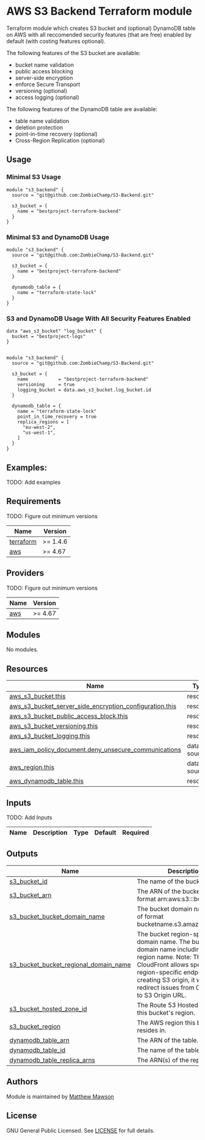 # AWS S3 Backend Terraform module

Terraform module which creates S3 bucket and (optional) DynamoDB table on AWS with all reccomended security features (that are free) enabled by default (with costing features optional).

The following features of the S3 bucket are available:

- bucket name validation
- public access blocking
- server-side encryption
- enforce Secure Transport
- versioning (optional)
- access logging (optional)

The following features of the DynamoDB table are available:

- table name validation
- deletion protection
- point-in-time recovery (optional)
- Cross-Region Replication (optional)

## Usage

### Minimal S3 Usage

```hcl
module "s3_backend" {
  source = "git@github.com:ZombieChamp/S3-Backend.git"

  s3_bucket = {
    name = "bestproject-terraform-backend"
  }
}
```

### Minimal S3 and DynamoDB Usage

```hcl
module "s3_backend" {
  source = "git@github.com:ZombieChamp/S3-Backend.git"

  s3_bucket = {
    name = "bestproject-terraform-backend"
  }
  
  dynamodb_table = {
    name = "terraform-state-lock"
  }
}
```

### S3 and DynamoDB Usage With All Security Features Enabled

```hcl
data "aws_s3_bucket" "log_bucket" {
  bucket = "bestproject-logs"
}


module "s3_backend" {
  source = "git@github.com:ZombieChamp/S3-Backend.git"

  s3_bucket = {
    name           = "bestproject-terraform-backend"
    versioning     = true
    logging_bucket = data.aws_s3_bucket.log_bucket.id
  }
  
  dynamodb_table = {
    name = "terraform-state-lock"
    point_in_time_recovery = true
    replica_regions = [
      "eu-west-2",
      "us-west-1",
    ]
  }
}
```

## Examples:

TODO: Add examples

## Requirements

TODO: Figure out minimum versions

| Name | Version |
|------|---------|
| <a name="requirement_terraform"></a> [terraform](#requirement\_terraform) | >= 1.4.6 |
| <a name="requirement_aws"></a> [aws](#requirement\_aws) | >= 4.67 |

## Providers

TODO: Figure out minimum versions

| Name | Version |
|------|---------|
| <a name="provider_aws"></a> [aws](#provider\_aws) | >= 4.67 |

## Modules

No modules.

## Resources

| Name | Type |
|------|------|
| [aws_s3_bucket.this](https://registry.terraform.io/providers/hashicorp/aws/latest/docs/resources/s3_bucket) | resource |
| [aws_s3_bucket_server_side_encryption_configuration.this](https://registry.terraform.io/providers/hashicorp/aws/latest/docs/resources/s3_bucket_server_side_encryption_configuration) | resource |
| [aws_s3_bucket_public_access_block.this](https://registry.terraform.io/providers/hashicorp/aws/latest/docs/resources/s3_bucket_public_access_block) | resource |
| [aws_s3_bucket_versioning.this](https://registry.terraform.io/providers/hashicorp/aws/latest/docs/resources/s3_bucket_versioning) | resource |
| [aws_s3_bucket_logging.this](https://registry.terraform.io/providers/hashicorp/aws/latest/docs/resources/s3_bucket_logging) | resource |
| [aws_iam_policy_document.deny_unsecure_communications](https://registry.terraform.io/providers/hashicorp/aws/latest/docs/data-sources/iam_policy_document) | data source |
| [aws_region.this](https://registry.terraform.io/providers/hashicorp/aws/latest/docs/data-sources/region) | data source |
| [aws_dynamodb_table.this](https://registry.terraform.io/providers/hashicorp/aws/latest/docs/resources/dynamodb_table) | resource |

## Inputs

TODO: Add Inputs

| Name | Description | Type | Default | Required |
|------|-------------|------|---------|:--------:|

## Outputs

| Name | Description |
|------|-------------|
| [s3_bucket_id]() | The name of the bucket. |
| [s3_bucket_arn]() | The ARN of the bucket. Will be of format arn:aws:s3:::bucketname. |
| [s3_bucket_bucket_domain_name]() | The bucket domain name. Will be of format bucketname.s3.amazonaws.com. |
| [s3_bucket_bucket_regional_domain_name]() | The bucket region-specific domain name. The bucket domain name including the region name. Note: The AWS CloudFront allows specifying S3 region-specific endpoint when creating S3 origin, it will prevent redirect issues from CloudFront to S3 Origin URL. |
| [s3_bucket_hosted_zone_id]() | The Route 53 Hosted Zone ID for this bucket's region. |
| [s3_bucket_region]() | The AWS region this bucket resides in. |
| [dynamodb_table_arn]() | The ARN of the table. |
| [dynamodb_table_id]() | The name of the table. |
| [dynamodb_table_replica_arns]() | The ARN(s) of the replica(s). |

## Authors

Module is maintained by [Matthew Mawson](https://github.com/ZombieChamp)

## License

GNU General Public Licensed. See [LICENSE](https://github.com/ZombieChamp/S3-Backend/blob/development/LICENCE) for full details.
